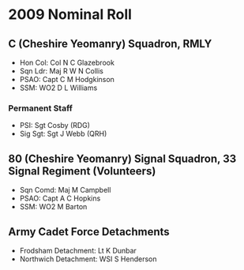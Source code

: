 # 2009 Nominal Roll

## C (Cheshire Yeomanry) Squadron, RMLY

* Hon Col: Col N C Glazebrook
* Sqn Ldr: Maj R W N Collis
* PSAO: Capt C M Hodgkinson
* SSM: WO2 D L Williams

### Permanent Staff

* PSI: Sgt Cosby (RDG)
* Sig Sgt: Sgt J Webb (QRH)

## 80 (Cheshire Yeomanry) Signal Squadron, 33 Signal Regiment (Volunteers)

* Sqn Comd: Maj M Campbell
* PSAO: Capt A C Hopkins
* SSM: WO2 M Barton

## Army Cadet Force Detachments

* Frodsham Detachment: Lt K Dunbar
* Northwich Detachment: WSI S Henderson
